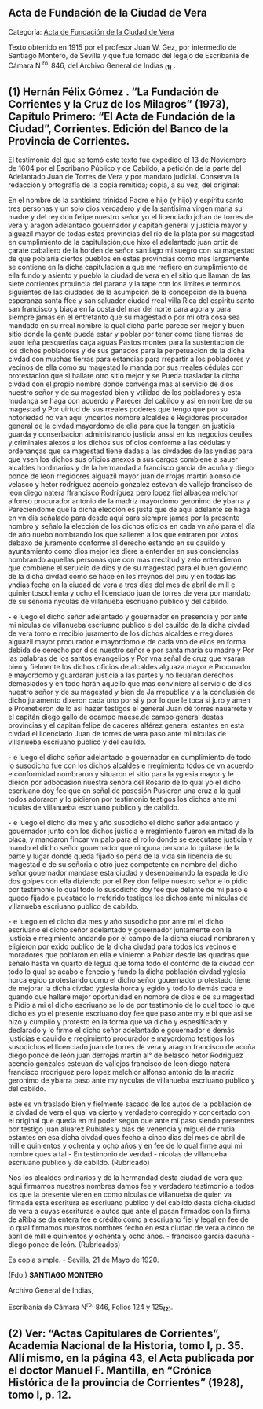 ## Acta de Fundación de la Ciudad de Vera

Categoría: [Acta de Fundación de la Ciudad de Vera](http://descubrircorrientes.com.ar/2012/index.php/1381-historia-desde-el-origen-hasta-1814/corrientes-colonial-primeras-noticias/fundacion-de-la-ciudad-de-corrientes/acta-de-fundacion-de-la-ciudad-de-vera)

Texto obtenido en 1915 por el profesor Juan W. Gez, por intermedio de Santiago Montero, de Sevilla y que fue tomado del legajo de Escribanía de Cámara N <sup><span><span>ro. </span></span></sup> 846, del Archivo General de Indias <sub><strong><span><span>(1)</span></span></strong></sub> .

## **(1)** Hernán Félix Gómez . “La Fundación de Corrientes y la Cruz de los Milagros” (1973), Capítulo Primero: “El Acta de Fundación de la Ciudad”, Corrientes. Edición del Banco de la Provincia de Corrientes.

El testimonio del que se tomó este texto fue expedido el 13 de Noviembre de 1604 por el Escribano Público y de Cabildo, a petición de la parte del Adelantado Juan de Torres de Vera y por mandato judicial. Conserva la redacción y ortografía de la copia remitida; copia, a su vez, del original:

En el nombre de la santísima trinidad Padre e hijo (y hijo) y espíritu santo tres personas y un solo dios verdadero y de la santísima virgen maria su madre y del rey don felipe nuestro señor yo el licenciado johan de torres de vera y aragon adelantado gouernador y capitan general y justicia mayor y alguazil mayor de todas estas provincias del río de la plata por su magestad en cumplimiento de la capitulación,que hixo el adelantado juan ortiz de çarate caballero de la horden de señor santiago mi suegro con su magestad de que poblaría ciertos pueblos en estas provincias como mas largamente se contiene en la dicha capitulacion a que me rrefiero en cumplimiento de ella fundo y asiento y pueblo la ciudad de vera en el sitio que llaman de las siete corrientes prouincia del parana y la tape con los limites e terminos siguientes de las ciudades de la asumpcion de la concepcion de la buena esperanza santa ffee y san saluador ciudad rreal villa Rica del espiritu santo san francisco y biaça en la costa del mar del norte para agora y para siempre jamas en el entretanto que su magestad o por mi otra cosa sea mandado en su rreal nombre la qual dicha parte parece ser mejor y buen sitio donde la gente pueda estar y poblar por tener como tiene tierras de lauor leña pesquerías caça aguas Pastos montes para la sustentacion de los dichos pobladores y de sus ganados para la perpetuacion de la dicha civdad con muchas tierras para estancias para rrepartir a los pobladores y vecinos de ella como su magestad lo manda por sus rreales cédulas con protestacion que si hallare otro sitio mejor y se Pueda trasladar la dicha civdad con el propio nombre donde convenga mas al servicio de dios nuestro señor y de su magestad bien y vtilidad de los pobladores y esta mudança se haga con acuerdo y Parecer del cabildo y asi en nombre de su magestad y Por uirtud de sus rreales poderes que tengo que por su notoriedad no van aquí yncertos nombre alcaldes e Regidores procurador general de la civdad mayordomo de ella para que la tengan en justicia guarda y conserbacion administrando justicia anssi en los negocios ceuiles y criminales alexos a los dichos sus oficios conforme a las cédulas y ordenanças que sa magestad tiene dadas a las civdades de las yndias para que vsen los dichos sus oficios anexos a sus cargos combiene a sauer alcaldes hordinarios y de la hermandad a francisco garcia de acuña y diego ponce de leon rregidores alguazil mayor juan de rrojas martin alonso de velasco y hetor rodríguez acencio gonzalez estevan de vallejo francisco de leon diego natera ffrancisco Rodríguez pero lopez fiel albacea melchor alfonso procurador antonio de la madriz mayordomo geronimo de ybarra y Pareciendome que la dicha elección es justa que de aquí adelante se haga en vn día señalado para desde aquí para siempre jamas por la presente nombro y señalo la elección de los dichos oficios en cada vn año para el día de año nuebo nombrando los que salieren a los que entraren por votos debaxo de juramento conforme al derecho estando en su cauildo y ayuntamiento como dios mejor les diere a entender en sus conciencias nombrando aquellas personas que con mas rrectitud y zelo entendieron que combiene el seruicio de dios y de su magestad para el buen govierno de la dicha civdad como se hace en los rreynos del piru y en todas las yndias fecha en la ciudad de vera a tres días del mes de abril de mill e quinientosochenta y ocho el licenciado juan de torres de vera por mandato de su señoria nyculas de villanueba escriuano publico y del cabildo.

\- e luego el dicho señor adelantado y gouernador en presencia y por ante mi niculas de villanueba escriuano publico e del cauildo de la dicha civdad de vera tomo e rrecibio juramento de los dichos alcaldes e rregidores alguazil mayor procurador e mayordomo e de cada vno de ellos en forma debida de derecho por dios nuestro señor e por santa maria su madre y Por las palabras de los santos evangelios y Por vna señal de cruz que vsaran bien y fielmente los dichos oficios de alcaldes alguaza mayor e Procurador e mayordomo y guardaran justicia a las partes y no lleuaran derechos demasiados y en todo harán aquello que mas conviniere al servicio de dios nuestro señor y de su magestad y bien de Ja rrepublica y a la conclusión de dicho juramento dixeron cada uno por si y por lo que le toca si juro y amen e Prometieron de lo asi hazer testigos el general Juan dé torres nauarrete y el capitán diego gallo de ocampo maese.de campo general destas provincias y el capitán felipe de caceres alférez general estantes en esta civdad el licenciado Juan de torres de vera paso ante mi niculas de villanueba escriuano publico y del cauildo.

\- e luego el dicho señor adelantado e gouernador en cumplimiento de todo lo susodicho fue con los dichos alcaldes e rregimiento todos de vn acuerdo e conformidad nombraron y situaron el sitio para la yglesia mayor y le dieron por adbocasion nuestra señora del Rosario de lo qual yo el dicho escriuano doy fee que en señal de posesión Pusieron una cruz a la qual todos adoraron y lo pidieron por testimonio testigos los dichos ante mi niculas de villanueba escriuano publico y de cabildo.

\- e luego el dicho dia mes y año susodicho el dicho señor adelantado y gouernador junto con los dichos justicia e rregimiento fueron en mitad de la placa, y mandaron fincar vn palo para el rollo donde se executase justicia y mando el dicho señor gouernador que ninguna persona lo quitase de la parte y lugar donde queda fijado so pena de la vida sin licencia de su magestad e de su señoria o otro juez competente en nombre del dicho señor gouernador mandase esta ciudad y desenbainando la espada le dio dos golpes con ella diziendo por el Rey don felipe nuestro señor e lo pidio por testimonio lo qual todo lo susodicho doy fee que delante de mi paso e quedo fijado e puestado lo rreferido testigos los dichos ante mi niculas de villanueba escriuano publico de cabildo.

\- e luego en el dicho dia mes y año susodicho por ante mi el dicho escriuano el dicho señor adelantado y gouernador juntamente con la justicia e rregimiento andando por el campo de la dicha ciudad nombraron y eligieron por exido publico de la dicha ciudad para todos los vecinos e moradores que poblaron en ella e vinieron a Poblar desde las quadras que señalo hasta vn quarto de legua que toma todo el contorno de la civdad con todo lo qual se acabo e fenecio y fundo la dicha población civdad yglesia horca egido protestando como el dicho señor gouernador protestado tiene de mejorar la dicha civdad yglesia horca y egido y todo lo demás cada e quando que hallare mejor oportunidad en nombre de dios e de su magestad e Pidio a mi el dicho escriuano se lo de por testimonio de lo qual todo lo que dicho es yo el presente escriuano doy fee que paso ante my e bi que asi se hizo y cumplio y protesto en la forma que va dicho y espesifícado y declarado y lo firmo el dicho señor adelantado e gouernador e demás justicias e cauildo e rregimiento procurador e mayordomo testigos los susodichos el licenciado juan de torres de vera y aragon francisco de acuña diego ponce de león juan derrojas martin al° de belasco hetor Rodriguez acencio gonzales esteuan de vallejos francisco de leon diego natera francisco rrodriguez pero lopez melchior alfonso antonio de la madriz geronimo de ybarra paso ante my nyculas de villanueba escriuano publico y del cabildo.

este es vn traslado bien y fielmente sacado de los autos de la población de la civdad de vera el qual va cierto y verdadero corregido y concertado con el original que queda en mi poder según que ante mi paso siendo presentes por testigo juan aluarez Rubiales y blas de venencia y miguel de rrutia estantes en esa dicha civdad ques fecho a cinco dias del mes de abril de mill e quinientos y ochenta y ocho años y en fee de lo qual firme aqui mi nombre ques a tal - En testimonio de verdad - nicolas de villanueba escriuano publico y de cabildo. (Rubricado)

Nos los alcaldes ordinarios y de la hermandad desta ciudad de vera que aqui firmamos nuestros nombres damos fee y verdadero testimonio a todos los que la presente vieren en como niculas de villanueba de quien va firmada esta escritura es escriuano publico y del cabildo desta dicha ciudad de vera a cuyas escrituras e autos que ante el pasan firmados con la firma de aRiba se da entera fee e crédito como a escriuano fiel y legal en fee de lo qual firmamos nuestros nombres fecho en esta ciudad de vera a cinco de abril de mill e quinientos y ochenta y ocho años. - francisco garcía dacuña - diego ponce de león. (Rubricados)

Es copia simple. - Sevilla, 21 de Mayo de 1920.

(Fdo.) **SANTIAGO MONTERO**

Archivo General de Indias,

Escribanía de Cámara N<sup>ro.</sup> 846, Folios 124 y 125<sub><strong>(2)</strong></sub>.

## **(2)** Ver: “Actas Capitulares de Corrientes”, Academia Nacional de la Historia, tomo I, p. 35\. Allí mismo, en la página 43, el Acta publicada por el doctor Manuel F. Mantilla, en “Crónica Histórica de la provincia de Corrientes” (1928), tomo I, p. 12.
